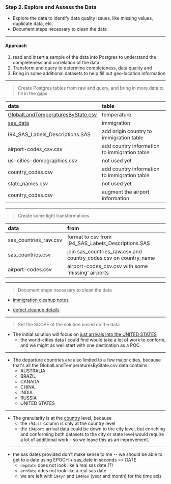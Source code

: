 ### Step 2. Explore and Assess the Data
- Explore the data to identify data quality issues, like missing values, duplicate data, etc.
- Document steps necessary to clean the data

---

#### Approach
1. read and insert a sample of the data into Postgres to understand the completeness and correlation of the data
2. Transform and query to determine completeness, data quality and 
3. Bring in some additional datasets to help fill out geo-location information

---

> Create Postgres tables from raw and query, and bring in more data to fill in the gaps

| data                                     | table                                        |
|:-----------------------------------------|:---------------------------------------------|
| <u>GlobalLandTemperaturesByState.csv</u> | temperature                                  |
| <u>sas_data</u>                          | immigration                                  |
| I94_SAS_Labels_Descriptions.SAS          | add origin country to immigration table      |
| airport-codes_csv.csv                    | add country information to immigration table |
| us-cities-demographics.csv               | not used yet                                 |
| country_codes.csv                        | add country information to immigration table |
| state_names.csv                          | not used yet                                 |
| country_codes.csv                        | augment the airport information              |

---

> Create some light transformations

| data                    | from                                                               |
|:------------------------|:-------------------------------------------------------------------|
| sas_countries_raw.csv   | format to csv from  I94_SAS_Labels_Descriptions.SAS                |
| sas_countries.csv       | join sas_countries_raw.csv and country_codes.csv on country_name   |
| airport-codes.csv       | airport-codes_csv.csv with some 'missing' airports                 |


---

> Document steps necessary to clean the data  

* [immigration cleanup notes](step2.labnotes1.md)

* [defect cleanup details](step2.labnotes2.md)
---

> Set the SCOPE of the solution based on the data


- The initial solution will focus on <u>just arrivals into the UNITED STATES</u> 
  - the world-cities data I could find would take a lot of work to conform, and we might as well start with one destination as a POC

---

- The departure countries are also limited to a few major cities, because that's all the GlobalLandTemperaturesByState.csv data contains
    - AUSTRALIA
    - BRAZIL
    - CANADA
    - CHINA
    - INDIA
    - RUSSIA
    - UNITED STATES

---

- The granularity is at the <u>country</u> level, because
    - the `i94cit` column is only at the country level
    - the `i94port` arrival data could be down to the city level, but enriching and conforming both datasets to the city or state level would require a lot of additional work - so we leave this as an improvement.

---

- the sas dates provided don't make sense to me -- we should be able to get to a date using EPOCH + sas_date in seconds  == DATE
  - `depdate` does not look like a real sas date (?)
  - `arrdate` ddes not look like a real sas date
  - we are left with `i94yr` and `i94mon` (year and month) for the time axis




